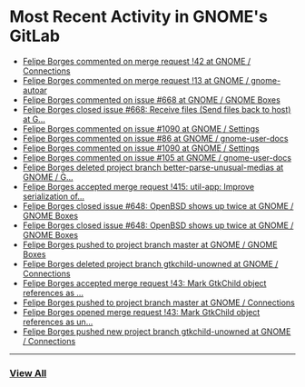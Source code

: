 # Most Recent Activity in GNOME's GitLab

<!-- BLOG-POST-LIST:START -->
- [Felipe Borges commented on merge request !42 at GNOME / Connections](https://gitlab.gnome.org/GNOME/connections/-/merge_requests/42#note_1050380)
- [Felipe Borges commented on merge request !13 at GNOME / gnome-autoar](https://gitlab.gnome.org/GNOME/gnome-autoar/-/merge_requests/13#note_1050374)
- [Felipe Borges commented on issue #668 at GNOME / GNOME Boxes](https://gitlab.gnome.org/GNOME/gnome-boxes/-/issues/668#note_1049569)
- [Felipe Borges closed issue #668: Receive files (Send files back to host) at G...](https://gitlab.gnome.org/GNOME/gnome-boxes/-/issues/668)
- [Felipe Borges commented on issue #1090 at GNOME / Settings](https://gitlab.gnome.org/GNOME/gnome-control-center/-/issues/1090#note_1049135)
- [Felipe Borges commented on issue #86 at GNOME / gnome-user-docs](https://gitlab.gnome.org/GNOME/gnome-user-docs/-/issues/86#note_1049122)
- [Felipe Borges commented on issue #1090 at GNOME / Settings](https://gitlab.gnome.org/GNOME/gnome-control-center/-/issues/1090#note_1049106)
- [Felipe Borges commented on issue #105 at GNOME / gnome-user-docs](https://gitlab.gnome.org/GNOME/gnome-user-docs/-/issues/105#note_1048917)
- [Felipe Borges deleted project branch better-parse-unusual-medias at GNOME / G...](https://gitlab.gnome.org/GNOME/gnome-boxes/-/commits/better-parse-unusual-medias)
- [Felipe Borges accepted merge request !415: util-app: Improve serialization of...](https://gitlab.gnome.org/GNOME/gnome-boxes/-/merge_requests/415)
- [Felipe Borges closed issue #648: OpenBSD shows up twice at GNOME / GNOME Boxes](https://gitlab.gnome.org/GNOME/gnome-boxes/-/issues/648)
- [Felipe Borges closed issue #648: OpenBSD shows up twice at GNOME / GNOME Boxes](https://gitlab.gnome.org/GNOME/gnome-boxes/-/issues/648)
- [Felipe Borges pushed to project branch master at GNOME / GNOME Boxes](https://gitlab.gnome.org/GNOME/gnome-boxes/-/commit/bb9289a8191281a745ded8bfe121e238dcc91d61)
- [Felipe Borges deleted project branch gtkchild-unowned at GNOME / Connections](https://gitlab.gnome.org/GNOME/connections/-/commits/gtkchild-unowned)
- [Felipe Borges accepted merge request !43: Mark GtkChild object references as ...](https://gitlab.gnome.org/GNOME/connections/-/merge_requests/43)
- [Felipe Borges pushed to project branch master at GNOME / Connections](https://gitlab.gnome.org/GNOME/connections/-/commit/16656f991f4205fd7f2c0f911f9387dfd08dc1da)
- [Felipe Borges opened merge request !43: Mark GtkChild object references as un...](https://gitlab.gnome.org/GNOME/connections/-/merge_requests/43)
- [Felipe Borges pushed new project branch gtkchild-unowned at GNOME / Connections](https://gitlab.gnome.org/GNOME/connections/-/commits/gtkchild-unowned)
<!-- BLOG-POST-LIST:END -->

___

### [View All](https://gitlab.gnome.org/users/felipeborges/activity)
